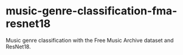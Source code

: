 # music-genre-classification-fma-resnet18
Music genre classification with the Free Music Archive dataset and ResNet18.
